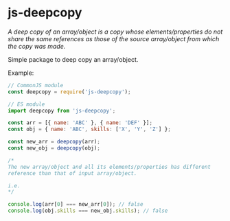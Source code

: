 # js-deepcopy

_A deep copy of an array/object is a copy whose elements/properties do not share the same references as those of the source array/object from which the copy was made._

Simple package to deep copy an array/object.

Example:

```js
// CommonJS module
const deepcopy = require('js-deepcopy');

// ES module
import deepcopy from 'js-deepcopy';

const arr = [{ name: 'ABC' }, { name: 'DEF' }];
const obj = { name: 'ABC', skills: ['X', 'Y', 'Z'] };

const new_arr = deepcopy(arr);
const new_obj = deepcopy(obj);

/* 
The new array/object and all its elements/properties has different 
reference than that of input array/object.

i.e. 
*/

console.log(arr[0] === new_arr[0]); // false
console.log(obj.skills === new_obj.skills); // false
```
